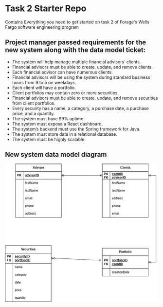 # Task 2 Starter Repo
Contains Everything you need to get started on task 2 of Forage's Wells Fargo software engineering program

## Project manager passed requirements for the new system along with the data model ticket:

* The system will help manage multiple financial advisors’ clients.
* Financial advisors must be able to create, update, and remove clients.
* Each financial advisor can have numerous clients.
* Financial advisors will be using the system during standard business hours from 9 to 5 on weekdays.
* Each client will have a portfolio.
* Client portfolios may contain zero or more securities.
* Financial advisors must be able to create, update, and remove securities from client portfolios.
* Every security has a name, a category, a purchase date, a purchase price, and a quantity.
* The system must have 99% uptime.
* The system must expose a React dashboard.
* The system’s backend must use the Spring framework for Java.
* The system must store data in a relational database.
* The system must be highly scalable.

## New system data model diagram

![Tux](DataModel.drawio.png)
